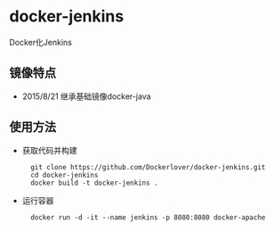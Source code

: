 # docker-jenkins
Docker化Jenkins

## 镜像特点

- 2015/8/21 继承基础镜像docker-java

## 使用方法

- 获取代码并构建

        git clone https://github.com/Dockerlover/docker-jenkins.git
        cd docker-jenkins
        docker build -t docker-jenkins .

- 运行容器

        docker run -d -it --name jenkins -p 8080:8080 docker-apache
